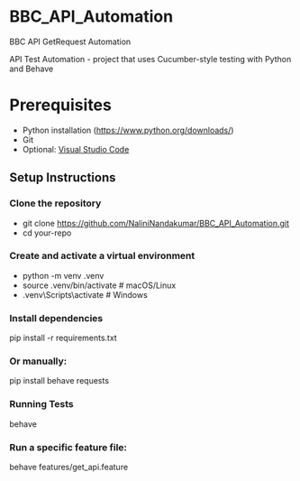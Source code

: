 # BBC_API_Automation
BBC API GetRequest Automation

API Test Automation - project that uses Cucumber-style testing with Python and Behave

# Prerequisites
- Python installation (https://www.python.org/downloads/)
- Git
- Optional: [Visual Studio Code](https://code.visualstudio.com/)

## Setup Instructions

### Clone the repository

- git clone https://github.com/NaliniNandakumar/BBC_API_Automation.git
- cd your-repo

### Create and activate a virtual environment

- python -m venv .venv
- source .venv/bin/activate      # macOS/Linux
- .venv\Scripts\activate         # Windows

### Install dependencies
pip install -r requirements.txt
### Or manually:
pip install behave requests

### Running Tests
behave
### Run a specific feature file:
behave features/get_api.feature
